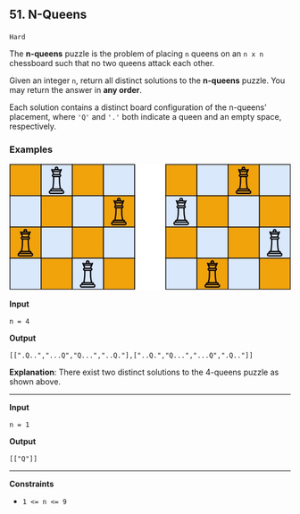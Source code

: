 ## 51. N-Queens

`Hard`

The **n-queens** puzzle is the problem of placing `n` queens on an `n x n` chessboard such that no two queens attack each other.

Given an integer `n`, return all distinct solutions to the **n-queens** puzzle. You may return the answer in **any order**.

Each solution contains a distinct board configuration of the n-queens' placement, where `'Q'` and `'.'` both indicate a queen and an empty space, respectively.

### Examples

![](queens.jpg)

**Input**
```
n = 4
```

**Output**
```
[[".Q..","...Q","Q...","..Q."],["..Q.","Q...","...Q",".Q.."]]
```

**Explanation**: There exist two distinct solutions to the 4-queens puzzle as shown above.

---

**Input**
```
n = 1
```

**Output**
```
[["Q"]]
```

---

**Constraints**
* <code>1 <= n <= 9</code>